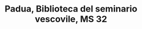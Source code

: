 ---
layout: facsimile
title: Padua, Biblioteca del seminario vescovile, MS 32
short: manuscript 32 of the Seminario Vescovile
sigla: P
---